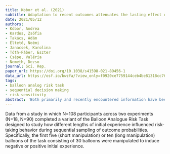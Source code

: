 ```yaml
---
title: Kobor et al. (2021)
subtitle: Adaptation to recent outcomes attenuates the lasting effect of initial experience on risky decisions
date: 2021/05/12
authors:
- Kóbor, Andrea
- Kardos, Zsófia
- Takács, Ádám
- Éltető, Noémi
- Janacsek, Karolina
- Tóth-Fáber, Eszter
- Csépe, Valéria
- Nemeth, Dezso
journal: Sci. Rep.
paper_url: https://doi.org/10.1038/s41598-021-89456-1
data_url: https://osf.io/bwzfa/?view_only=f0920ce7759144ceb4be81318cc76f75
tags:
- balloon analog risk task
- sequential decision making
- risk sensitivity
abstract: 'Both primarily and recently encountered information have been shown to influence experience-based risky decision making. The primacy effect predicts that initial experience will influence later choices even if outcome probabilities change and reward is ultimately more or less sparse than primarily experienced. However, it has not been investigated whether extended initial experience would induce a more profound primacy effect upon risky choices than brief experience. Therefore, the present study tested in two experiments whether young adults adjusted their risk-taking behavior in the Balloon Analogue Risk Task after an unsignaled and unexpected change point. The change point separated early good luck or bad luck trials from subsequent ones. While mostly positive (more reward) or mostly negative (no reward) events characterized the early trials, subsequent trials were unbiased. In Experiment 1, the change point occurred after one-sixth or one-third of the trials (brief vs. extended experience) without intermittence, whereas in Experiment 2, it occurred between separate task phases. In Experiment 1, if negative events characterized the early trials, after the change point, risk-taking behavior increased as compared with the early trials. Conversely, if positive events characterized the early trials, risk-taking behavior decreased after the change point. Although the adjustment of risk-taking behavior occurred due to integrating recent experiences, the impact of initial experience was simultaneously observed. The length of initial experience did not reliably influence the adjustment of behavior. In Experiment 2, participants became more prone to take risks as the task progressed, indicating that the impact of initial experience could be overcome. Altogether, we suggest that initial beliefs about outcome probabilities can be updated by recent experiences to adapt to the continuously changing decision environment.'
---
```


Data from a study in which N=108 participants across two experiments (N=18, N=90) completed a variant of the Balloon Analogue Risk Task designed to study how different lengths of initial experience influenced risk-taking behavior during sequential sampling of outcome probabilities. Specifically, the first five (short manipulation) or ten (long manipulation) balloons of the task consisting of 30 balloons were manipulated to induce negative or positive initial experience.
